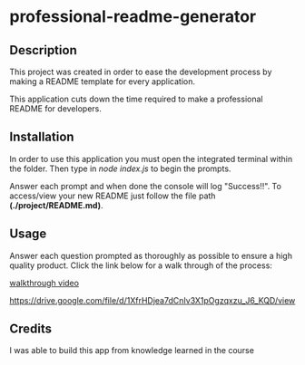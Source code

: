 # professional-readme-generator

## Description

This project was created in order to ease the development process by making a README template for every application. 

This application cuts down the time required to make a professional README for developers.

## Installation

In order to use this application you must open the integrated terminal within the folder. Then type in *node index.js* to begin the prompts. 

Answer each prompt and when done the console will log "Success!!". To access/view your new README just follow the file path **(./project/README.md)**. 

## Usage

Answer each question prompted as thoroughly as possible to ensure a high quality product. Click the link below for a walk through of the process:


[walkthrough video]("https://drive.google.com/file/d/1XfrHDjea7dCnIv3X1pOgzqxzu_J6_KQD/view")

https://drive.google.com/file/d/1XfrHDjea7dCnIv3X1pOgzqxzu_J6_KQD/view


## Credits 

I was able to build this app from knowledge learned in the course


